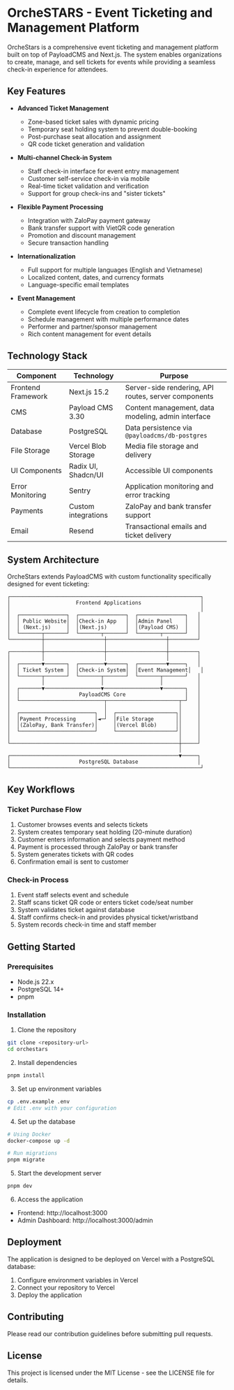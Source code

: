 # OrcheSTARS - Event Ticketing and Management Platform

OrcheStars is a comprehensive event ticketing and management platform built on top of PayloadCMS and Next.js. The system enables organizations to create, manage, and sell tickets for events while providing a seamless check-in experience for attendees.

## Key Features

- **Advanced Ticket Management**
  - Zone-based ticket sales with dynamic pricing
  - Temporary seat holding system to prevent double-booking
  - Post-purchase seat allocation and assignment
  - QR code ticket generation and validation

- **Multi-channel Check-in System**
  - Staff check-in interface for event entry management
  - Customer self-service check-in via mobile
  - Real-time ticket validation and verification
  - Support for group check-ins and "sister tickets"

- **Flexible Payment Processing**
  - Integration with ZaloPay payment gateway
  - Bank transfer support with VietQR code generation
  - Promotion and discount management
  - Secure transaction handling

- **Internationalization**
  - Full support for multiple languages (English and Vietnamese)
  - Localized content, dates, and currency formats
  - Language-specific email templates

- **Event Management**
  - Complete event lifecycle from creation to completion
  - Schedule management with multiple performance dates
  - Performer and partner/sponsor management
  - Rich content management for event details

## Technology Stack

| Component | Technology | Purpose |
|-----------|------------|---------|
| Frontend Framework | Next.js 15.2 | Server-side rendering, API routes, server components |
| CMS | Payload CMS 3.30 | Content management, data modeling, admin interface |
| Database | PostgreSQL | Data persistence via `@payloadcms/db-postgres` |
| File Storage | Vercel Blob Storage | Media file storage and delivery |
| UI Components | Radix UI, Shadcn/UI | Accessible UI components |
| Error Monitoring | Sentry | Application monitoring and error tracking |
| Payments | Custom integrations | ZaloPay and bank transfer support |
| Email | Resend | Transactional emails and ticket delivery |

## System Architecture

OrcheStars extends PayloadCMS with custom functionality specifically designed for event ticketing:

```
┌─────────────────────────────────────────────────────────────┐
│                     Frontend Applications                   │
│                                                             │
│  ┌───────────────┐  ┌───────────────┐  ┌───────────────┐   │
│  │ Public Website│  │Check-in App   │  │Admin Panel    │   │
│  │ (Next.js)     │  │(Next.js)      │  │(Payload CMS)  │   │
│  └───────┬───────┘  └───────┬───────┘  └───────┬───────┘   │
└──────────┼───────────────────┼───────────────────┼─────────┘
           │                   │                   │
┌──────────┼───────────────────┼───────────────────┼─────────┐
│          │                   │                   │         │
│  ┌───────▼───────┐  ┌────────▼──────┐  ┌─────────▼─────┐   │
│  │ Ticket System │  │Check-in System│  │Event Management│   │
│  └───────┬───────┘  └───────┬───────┘  └───────┬───────┘   │
│          │                  │                  │           │
│  ┌───────▼──────────────────▼──────────────────▼───────┐   │
│  │                   PayloadCMS Core                   │   │
│  └───────────────────────────┬───────────────────────┬─┘   │
│                              │                       │     │
│  ┌────────────────────────┐  │  ┌───────────────────┐│     │
│  │Payment Processing      │◄─┘  │File Storage       ││     │
│  │(ZaloPay, Bank Transfer)│     │(Vercel Blob)      ││     │
│  └────────────────────────┘     └───────────────────┘│     │
│                                                      │     │
└──────────────────────────────────────────────────────┼─────┘
                                                       │
┌──────────────────────────────────────────────────────▼─────┐
│                      PostgreSQL Database                   │
└─────────────────────────────────────────────────────────────┘
```

## Key Workflows

### Ticket Purchase Flow

1. Customer browses events and selects tickets
2. System creates temporary seat holding (20-minute duration)
3. Customer enters information and selects payment method
4. Payment is processed through ZaloPay or bank transfer
5. System generates tickets with QR codes
6. Confirmation email is sent to customer

### Check-in Process

1. Event staff selects event and schedule
2. Staff scans ticket QR code or enters ticket code/seat number
3. System validates ticket against database
4. Staff confirms check-in and provides physical ticket/wristband
5. System records check-in time and staff member

## Getting Started

### Prerequisites

- Node.js 22.x
- PostgreSQL 14+
- pnpm

### Installation

1. Clone the repository
```bash
git clone <repository-url>
cd orchestars
```

2. Install dependencies
```bash
pnpm install
```

3. Set up environment variables
```bash
cp .env.example .env
# Edit .env with your configuration
```

4. Set up the database
```bash
# Using Docker
docker-compose up -d

# Run migrations
pnpm migrate
```

5. Start the development server
```bash
pnpm dev
```

6. Access the application
- Frontend: http://localhost:3000
- Admin Dashboard: http://localhost:3000/admin

## Deployment

The application is designed to be deployed on Vercel with a PostgreSQL database:

1. Configure environment variables in Vercel
2. Connect your repository to Vercel
3. Deploy the application

## Contributing

Please read our contribution guidelines before submitting pull requests.

## License

This project is licensed under the MIT License - see the LICENSE file for details.